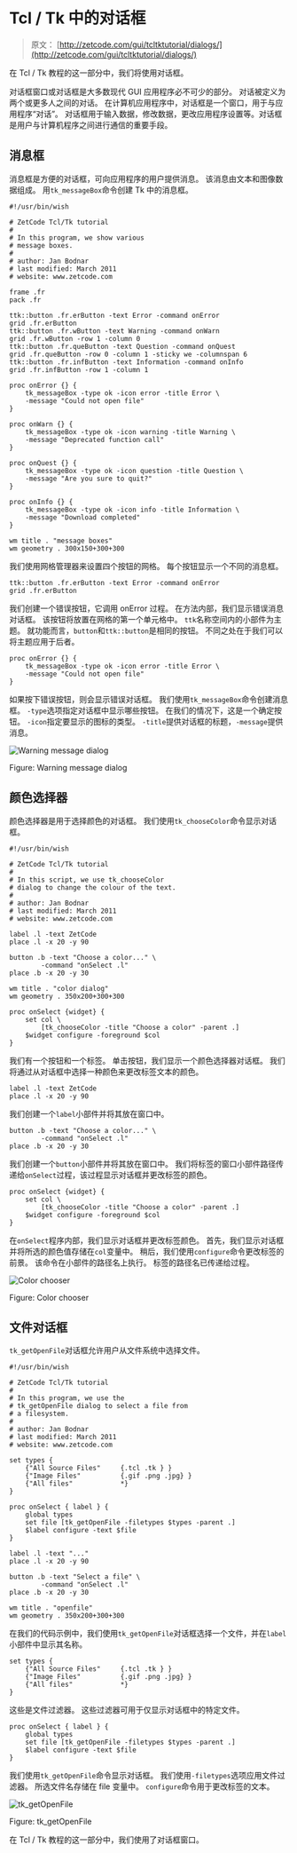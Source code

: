 # Tcl / Tk 中的对话框

> 原文： [http://zetcode.com/gui/tcltktutorial/dialogs/](http://zetcode.com/gui/tcltktutorial/dialogs/)

在 Tcl / Tk 教程的这一部分中，我们将使用对话框。

对话框窗口或对话框是大多数现代 GUI 应用程序必不可少的部分。 对话被定义为两个或更多人之间的对话。 在计算机应用程序中，对话框是一个窗口，用于与应用程序“对话”。 对话框用于输入数据，修改数据，更改应用程序设置等。对话框是用户与计算机程序之间进行通信的重要手段。

## 消息框

消息框是方便的对话框，可向应用程序的用户提供消息。 该消息由文本和图像数据组成。 用`tk_messageBox`命令创建 Tk 中的消息框。

```
#!/usr/bin/wish

# ZetCode Tcl/Tk tutorial
#
# In this program, we show various
# message boxes.
#
# author: Jan Bodnar
# last modified: March 2011
# website: www.zetcode.com

frame .fr
pack .fr 

ttk::button .fr.erButton -text Error -command onError
grid .fr.erButton 
ttk::button .fr.wButton -text Warning -command onWarn
grid .fr.wButton -row 1 -column 0 
ttk::button .fr.queButton -text Question -command onQuest
grid .fr.queButton -row 0 -column 1 -sticky we -columnspan 6
ttk::button .fr.infButton -text Information -command onInfo
grid .fr.infButton -row 1 -column 1

proc onError {} {
    tk_messageBox -type ok -icon error -title Error \
    -message "Could not open file"
}

proc onWarn {} {
    tk_messageBox -type ok -icon warning -title Warning \
    -message "Deprecated function call"
}

proc onQuest {} {
    tk_messageBox -type ok -icon question -title Question \
    -message "Are you sure to quit?"
}

proc onInfo {} {
    tk_messageBox -type ok -icon info -title Information \
    -message "Download completed"
}

wm title . "message boxes" 
wm geometry . 300x150+300+300

```

我们使用网格管理器来设置四个按钮的网格。 每个按钮显示一个不同的消息框。

```
ttk::button .fr.erButton -text Error -command onError
grid .fr.erButton 

```

我们创建一个错误按钮，它调用 onError 过程。 在方法内部，我们显示错误消息对话框。 该按钮将放置在网格的第一个单元格中。 `ttk`名称空间内的小部件为主题。 就功能而言，`button`和`ttk::button`是相同的按钮。 不同之处在于我们可以将主题应用于后者。

```
proc onError {} {
    tk_messageBox -type ok -icon error -title Error \
    -message "Could not open file"
}

```

如果按下错误按钮，则会显示错误对话框。 我们使用`tk_messageBox`命令创建消息框。 `-type`选项指定对话框中显示哪些按钮。 在我们的情况下，这是一个确定按钮。 `-icon`指定要显示的图标的类型。 `-title`提供对话框的标题，`-message`提供消息。

![Warning message dialog](img/2de0a7b8074fbd1c9fe1984a38442804.jpg)

Figure: Warning message dialog

## 颜色选择器

颜色选择器是用于选择颜色的对话框。 我们使用`tk_chooseColor`命令显示对话框。

```
#!/usr/bin/wish

# ZetCode Tcl/Tk tutorial
#
# In this script, we use tk_chooseColor
# dialog to change the colour of the text.
#
# author: Jan Bodnar
# last modified: March 2011
# website: www.zetcode.com

label .l -text ZetCode
place .l -x 20 -y 90

button .b -text "Choose a color..." \
        -command "onSelect .l" 
place .b -x 20 -y 30

wm title . "color dialog" 
wm geometry . 350x200+300+300

proc onSelect {widget} {
    set col \
        [tk_chooseColor -title "Choose a color" -parent .]
    $widget configure -foreground $col
}

```

我们有一个按钮和一个标签。 单击按钮，我们显示一个颜色选择器对话框。 我们将通过从对话框中选择一种颜色来更改标签文本的颜色。

```
label .l -text ZetCode
place .l -x 20 -y 90

```

我们创建一个`label`小部件并将其放在窗口中。

```
button .b -text "Choose a color..." \
        -command "onSelect .l" 
place .b -x 20 -y 30

```

我们创建一个`button`小部件并将其放在窗口中。 我们将标签的窗口小部件路径传递给`onSelect`过程，该过程显示对话框并更改标签的颜色。

```
proc onSelect {widget} {
    set col \
        [tk_chooseColor -title "Choose a color" -parent .]
    $widget configure -foreground $col
}

```

在`onSelect`程序内部，我们显示对话框并更改标签颜色。 首先，我们显示对话框并将所选的颜色值存储在`col`变量中。 稍后，我们使用`configure`命令更改标签的前景。 该命令在小部件的路径名上执行。 标签的路径名已传递给过程。

![Color chooser](img/dcfef9157d397880ffda0d46ee66f1b8.jpg)

Figure: Color chooser

## 文件对话框

`tk_getOpenFile`对话框允许用户从文件系统中选择文件。

```
#!/usr/bin/wish

# ZetCode Tcl/Tk tutorial
#
# In this program, we use the
# tk_getOpenFile dialog to select a file from
# a filesystem.
#
# author: Jan Bodnar
# last modified: March 2011
# website: www.zetcode.com

set types {
    {"All Source Files"     {.tcl .tk } }
    {"Image Files"          {.gif .png .jpg} }
    {"All files"            *}
}

proc onSelect { label } {
    global types   
    set file [tk_getOpenFile -filetypes $types -parent .]
    $label configure -text $file
}

label .l -text "..."
place .l -x 20 -y 90

button .b -text "Select a file" \
        -command "onSelect .l"
place .b -x 20 -y 30

wm title . "openfile" 
wm geometry . 350x200+300+300

```

在我们的代码示例中，我们使用`tk_getOpenFile`对话框选择一个文件，并在`label`小部件中显示其名称。

```
set types {
    {"All Source Files"     {.tcl .tk } }
    {"Image Files"          {.gif .png .jpg} }
    {"All files"            *}
}

```

这些是文件过滤器。 这些过滤器可用于仅显示对话框中的特定文件。

```
proc onSelect { label } {
    global types   
    set file [tk_getOpenFile -filetypes $types -parent .]
    $label configure -text $file
}

```

我们使用`tk_getOpenFile`命令显示对话框。 我们使用`-filetypes`选项应用文件过滤器。 所选文件名存储在 file 变量中。 `configure`命令用于更改标签的文本。

![tk_getOpenFile](img/4ad3eb6d018392a91ed9b981e768f262.jpg)

Figure: tk_getOpenFile

在 Tcl / Tk 教程的这一部分中，我们使用了对话框窗口。